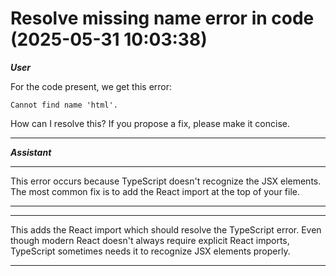 <!-- Generated by SpecStory -->

# Resolve missing name error in code (2025-05-31 10:03:38)

_**User**_

For the code present, we get this error:
```
Cannot find name 'html'.
```
How can I resolve this? If you propose a fix, please make it concise.

---

_**Assistant**_



---

This error occurs because TypeScript doesn't recognize the JSX elements. The most common fix is to add the React import at the top of your file.

---



---

This adds the React import which should resolve the TypeScript error. Even though modern React doesn't always require explicit React imports, TypeScript sometimes needs it to recognize JSX elements properly.

---

